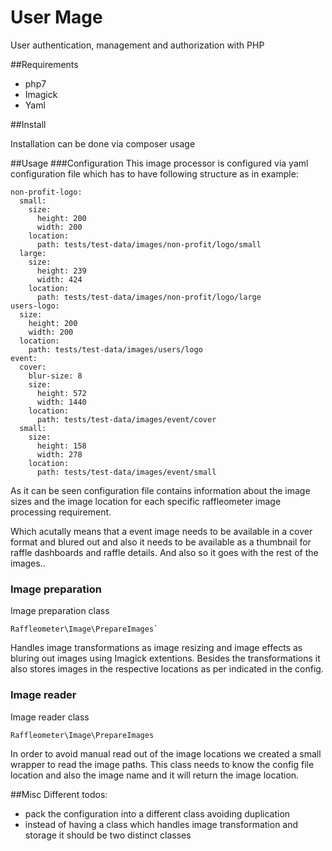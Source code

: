 # User Mage

User authentication, management and authorization with PHP

##Requirements
- php7
- Imagick
- Yaml

##Install

Installation can be done via composer usage

##Usage
###Configuration
This image processor is configured via yaml configuration file which has to have
following structure as in example:
```
non-profit-logo:
  small:
    size:
      height: 200
      width: 200
    location:
      path: tests/test-data/images/non-profit/logo/small
  large:
    size:
      height: 239
      width: 424
    location:
      path: tests/test-data/images/non-profit/logo/large
users-logo:
  size:
    height: 200
    width: 200
  location:
    path: tests/test-data/images/users/logo
event:
  cover:
    blur-size: 8
    size:
      height: 572
      width: 1440
    location:
      path: tests/test-data/images/event/cover
  small:
    size:
      height: 158
      width: 278
    location:
      path: tests/test-data/images/event/small
```

As it can be seen configuration file contains information about the image sizes and the image location for each specific
 raffleometer image processing requirement.

Which acutally means that a event image needs to be available in a cover format and blured out and also it needs to be 
available as a thumbnail for raffle dashboards and raffle details. And also so it goes with the rest of the images..

### Image preparation
Image preparation class
```
Raffleometer\Image\PrepareImages`
```
Handles image transformations as image resizing and image effects as bluring out images using Imagick extentions.
Besides the transformations it also stores images in the respective locations as per indicated in the config.

### Image reader
Image reader class
```
Raffleometer\Image\PrepareImages
```
In order to avoid manual read out of the image locations we created a small wrapper to read the image paths.
This class needs to know the config file location and also the image name and it will return the image location.

##Misc
Different todos:
- pack the configuration into a different class avoiding duplication
- instead of having a class which handles image transformation and storage it should be two distinct classes
